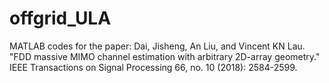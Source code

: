 # offgrid_ULA
MATLAB codes for the paper: Dai, Jisheng, An Liu, and Vincent KN Lau. "FDD massive MIMO channel estimation with arbitrary 2D-array geometry." IEEE Transactions on Signal Processing 66, no. 10 (2018): 2584-2599.
